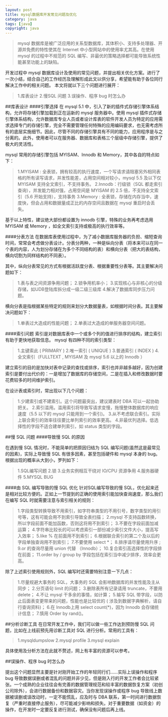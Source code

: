 ```yaml
---
layout: post
title: mysql数据库开发常见问题及优化
category: java
tags: [java]
copyright: java
---
```


>mysql 数据库是被广泛应用的关系型数据库，其体积小、支持多处理器、开源并免费的特性使其在 
Internet 中小型网站中的使用率尤其高。在使用 mysql 的过程中不规范的 SQL 编写、非最优的策略选择都可能导致系统性能甚至功能上的缺陷。

开发过程中 mysql 数据库设计及使用的常见问题，并提出相关优化方案。进行了一次小结，结合自己的工作经历及理解形成此文以供分享，希望能有助于各位同行解决工作中的相关问题。
本文将就以下三个问题进行展开：

>1.库表设计
>2.慢SQL 问题
>3.误操作、程序 bug 时怎么办

##库表设计
####引擎选择
在 mysql 5.1 中，引入了新的插件式存储引擎体系结构，允许将存储引擎加载到正在运新的 mysql 服务器中。使用 mysql 插件式存储引擎体系结构，允许数据库专业人员或者设计库表的软件开发人员为特定的应用需求选择专门的存储引擎，完全不需要管理任何特殊的应用编码要求，也无需考虑所有的底层实施细节。因此，尽管不同的存储引擎具有不同的能力，应用程序是与之分离的。此外，使用者可以在服务器、数据库和表格三个层级中存储引擎，提供了极大的灵活性。

mysql 常用的存储引擎包括 MYISAM、Innodb 和 Memory，其中各自的特点如下：

>1.MYISAM : 全表锁，拥有较高的执行速度，一个写请求请阻塞另外相同表格的所有读写请求，并发性能差，占用空间相对较小，mysql 5.5 及以下仅 MYISAM 支持全文索引，不支持事务。
>2.Innodb：行级锁（SQL 都走索引查询），并发能力相对强，占用空间是 MYISAM 的 2.5 倍，不支持全文索引（5.6 开始支持），支持事务
>3.Memory : 全表锁，存储在内存当中，速度快，但会占用和数据量成正比的内存空间且数据在 mysql 重启时会丢失。

基于以上特性，建议绝大部份都设置为 innodb 引擎，特殊的业务再考虑选用 MYISAM 或 Memory ，如全文索引支持或极高的执行效率等。

####分表方法
在数据库表使用过程中，为了减小数据库服务器的负担、缩短查询时间，常常会考虑做分表设计。分表分两种，一种是纵向分表（将本来可以在同一个表的内容，人为划分存储在为多个不同结构的表）和横向分表（把大的表结构，横向切割为同样结构的不同表）。

其中，纵向分表常见的方式有根据活跃度分表、根据重要性分表等。其主要解决问题如下：

>1.表与表之间资源争用问题；
>2.锁争用机率小；
>3.实现核心与非核心的分级存储，如UDB登陆库拆分成一级二级三级库
>4.解决了数据库同步压力问题。

横向分表是指根据某些特定的规则来划分大数据量表，如根据时间分表。其主要解决问题如下：

>1.单表过大造成的性能问题；
>2.单表过大造成的单服务器空间问题。

####索引问题
索引是对数据库表中一个或多个列的值进行排序的结构，建立索引有助于更快地获取信息。 mysql 有四种不同的索引类型：

>1.主键索此 ( PRIMARY )
>2.唯一索引 ( UNIQUE )
>3.普通索引 ( INDEX )
>4.全文索引（FULLTEXT , MYISAM 及 mysql 5.6 以上的 Innodb ）

建立索引的目的是加快对表中记录的查找或排序，索引也并非越多越好，因为创建索引是要付出代价的：一是增加了数据库的存储空间，二是在插入和修改数据时要花费较多的时间维护索引。

在设计表或索引时，常出现以下几个问题：

>1.少建索引或不建索引。这个问题最突出，建议建表时 DBA 可以一起协助把关。
>2.索引滥用。滥用索引将导致写请求变慢，拖慢整体数据库的响应速度（5.5 以下的 mysql 只能用到一个索引)。
>3.从不考虑联合索引。实际上联合索引的效率往往要比单列索引的效率更高。
>4.非最优列选择。低选择性的字段不适合建单列索引，如 status 类型的字段。

##慢 SQL 问题
####导致慢 SQL 的原因

在遇到慢 SQL 情况时，不能简单的把原因归结为 SQL 编写问题(虽然这是最常见的因素)，实际上导致慢 SQL 有很多因素，甚至包括硬件和 mysql 本身的 bug。根据出现的概率从大到小，罗列如下：

>1.SQL编写问题
>2.锁
>3.业务实例相互干绕对 IO/CPU 资源争用
>4.服务器硬件
>5.MYSQL BUG

####由 SQL 编写导致的慢 SQL 优化
针对SQL编写导致的慢 SQL，优化起来还是相对比较方便的。正如上一节提到的正确的使用索引能加快查询速度，那么我们在编写 SQL 时就需要注意与索引相关的规则：

>1.字段类型转换导致不用索引，如字符串类型的不用引号，数字类型的用引号等，这有可能会用不到索引导致全表扫描；
>2.mysql 不支持函数转换，所以字段前面不能加函数，否则这将用不到索引；
>3.不要在字段前面加减运算；
>4.字符串比较长的可以考虑索引一部份减少索引文件大小，提高写入效率；
>5.like % 在前面用不到索引；
>6.根据联合索引的第二个及以后的字段单独查询用不到索引；
>7.不要使用 select *；
>8.排序请尽量使用升序 ;
>9.or 的查询尽量用 union 代替 （Innodb）；
>10.复合索引高选择性的字段排在前面；
>11.order by / group by 字段包括在索引当中减少排序，效率会更高。

除了上述索引使用规则外，SQL 编写时还需要特别注意一下几点：

>1.尽量规避大事务的 SQL，大事务的 SQL 会影响数据库的并发性能及主从同步；
>2.分页语句 limit 的问题；
>3.删除表所有记录请用 truncate，不要用 delete；
>4.不让 mysql 干多余的事情，如计算；
>5.输写 SQL 带字段，以防止后面表变更带来的问题，性能也是比较优的 ( 涉及到数据字典解析，请自行查询资料)；
>6.在 Innodb上用 select count(*)，因为 Innodb 会存储统计信息；
>7.慎用 Order by rand()。

##分析诊断工具
在日常开发工作中，我们可以做一些工作达到预防慢 SQL 问题，比如在上线前预先用诊断工具对 SQL 进行分析。常用的工具有：

>1.mysqldumpslow
>2.mysql profile
>3.mysql explain

具体使用及分析方法在此就不赘述，网上有丰富的资源可以参考。

##误操作、程序 bug 时怎么办

提出这个问题显然主要是针对刚开始工作的年轻同行们……实际上误操作和程序 bug 导致数据误删或者混乱的问题并非少见，但是刚入行的开发工作者会比较紧张。一个成熟的企业往往会有完善的数据管理规范和较丰富的数据恢复方案（初创公司除外），会进行数据备份和数据容灾。当你发现误操作或程序 bug 导致线上数据被误删或误改动时，一定不能慌乱，应及时与 DBA 联系，第一时间进行数据恢复（严重时直接停止服务），尽可能减少影响和损失。对于重要数据（如资金）的操作，在开发时一定要反复进行测试，确保没有问题后再上线。

 